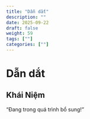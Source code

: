 ```yaml
---
title: "Dẫn dắt"
description: ""
date: 2025-09-22
draft: false
weight: 59
tags: [""]
categories: [""]
---
```


# Dẫn dắt

<!-- **Mã:** 
**Nhóm:**  -->

## Khái Niệm

“Đang trong quá trình bổ sung!”
